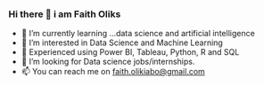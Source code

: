 ### Hi there 👋 i am Faith Oliks
- 🌱 I’m currently learning ...data science and artificial intelligence
- 👀 I’m interested in Data Science and Machine Learning
- 🌱 Experienced using Power BI, Tableau, Python, R and SQL
- 💞️ I’m looking for Data science jobs/internships.
- 📫 You can reach me on faith.olikiabo@gmail.com
<!--
**FaithOliks/FaithOliks** is a ✨ _special_ ✨ repository because its `README.md` (this file) appears on your GitHub profile.

Here are some ideas to get you started:

- 🔭 I’m currently working on ...

- 👯 I’m looking to collaborate on ...
- 🤔 I’m looking for help with ...
- 💬 Ask me about ...
- 📫 How to reach me: ...
- 😄 Pronouns: ...
- ⚡ Fun fact: ...
-->

